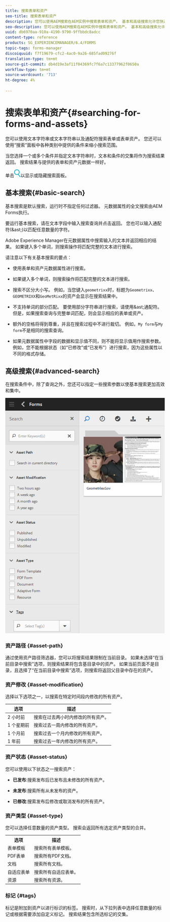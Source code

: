 ```yaml
---
title: 搜索表单和资产
seo-title: 搜索表单和资产
description: 您可以使用AEM搜索在AEM实例中搜索表单和资产。 基本和高级搜索允许您快速定位资产。
seo-description: 您可以使用AEM搜索在AEM实例中搜索表单和资产。 基本和高级搜索允许您快速定位资产。
uuid: db6970aa-910a-4190-9790-9ffbbdc8adcc
content-type: reference
products: SG_EXPERIENCEMANAGER/6.4/FORMS
topic-tags: forms-manager
discoiquuid: f7f19679-cfc2-4ac0-9a26-685fad09276f
translation-type: tm+mt
source-git-commit: db4d19e3af11f04369fc7f6a7c13377962f0650a
workflow-type: tm+mt
source-wordcount: '713'
ht-degree: 4%

---
```



# 搜索表单和资产{#searching-for-forms-and-assets}

您可以使用文本字符串或文本字符串以及通配符搜索表单或表单资产。 您还可以使用“搜索”面板中各种类别中提供的条件来缩小搜索范围。

当您选择一个或多个条件并指定文本字符串时，文本和条件的交集将作为搜索结果返回。 搜索结果与提供的表单和资产元数据一样好。

单击![aem6forms_search](assets/aem6forms_search.png)以显示或隐藏搜索面板。

## 基本搜索{#basic-search}

基本搜索是默认搜索，运行时不指定任何过滤器。 元数据属性的全文搜索由AEM Forms执行。

要运行基本搜索，请在文本字段中输入搜索查询并点击返回。 您也可以输入通配符(&amp;ast;)以匹配任意数量的字符。

Adobe Experience Manager在元数据属性中搜索输入的文本并返回相应的结果。 如果键入多个单词，则搜索操作将匹配完整的文本进行搜索。

请注意以下有关基本搜索的要点：

* 使用表单和资产元数据属性进行搜索。
* 如果键入多个单词，则搜索操作将匹配完整的文本进行搜索。
* 搜索不区分大小写。 例如，当您键入`geometrixx`时，标题为`Geometrixx`、`GEOMETRIXX`和`GeoMetRixx`的资产会显示在搜索结果中。

* 不支持单词的部分匹配。 要使用部分字符串进行搜索，请使用&amp;ast;通配符。 但是，如果搜索查询与完整单词匹配，则会显示相应的表单或资产。
* 额外的空格将得到尊重，并且在搜索过程中不进行裁切。 例如，`My form`与`My form`不是相同的搜索查询。

* 如果元数据属性中字段的数据和显示值不同，则不能将显示值用作搜索参数。 例如，您不能根据状态（如“已修改”或“已发布”）进行搜索，因为这些属性以不同的格式存储。

## 高级搜索{#advanced-search}

在搜索条件中，除了查询之外，您还可以指定一些搜索参数以使基本搜索更加高效和集中。

![AEM表单和资产搜索的搜索字段和参数或过滤器](assets/search_forms_assets.png)

### 资产路径 {#asset-path}

通过使用资产路径筛选器，您可以将搜索结果限制在当前目录。 如果未选择“在当前目录中搜索”选项，则搜索结果将包含基目录中的资产。 如果当前页面不是目录，且选择了“在当前目录中搜索”选项，则搜索将返回父目录中存在的资产。

### 资产修改 {#asset-modification}

选择以下选项之一，以搜索在特定时间段内修改的所有资产。

| **选项** | **描述** |
|---|---|
| 2 小时前 | 搜索在过去两小时内修改的所有资产。 |
| 1 个星期前 | 搜索过去一周内修改的所有资产。 |
| 1 个月前 | 搜索过去一个月内修改的所有资产。 |
| 1 年前 | 搜索过去一年内修改的所有资产。 |

### 资产状态 {#asset-status}

您可以使用以下状态之一搜索资产：

* **已发布**:搜索发布后已发布且未修改的所有资产。

* **未发布**:搜索所有从未发布的资产。

* **已修改**:搜索发布后修改或取消发布的所有资产。

### 资产类型 {#asset-type}

您可以选择任意数量的资产类型。 搜索会返回所有选定资产类型的合并。

<table> 
 <tbody>
  <tr>
   <th>选项</th> 
   <th>描述</th> 
  </tr>
  <tr>
   <td>表单模板<br /> </td> 
   <td>搜索所有表单模板。<br /> </td> 
  </tr>
  <tr>
   <td>PDF表单</td> 
   <td>搜索所有PDF文档。</td> 
  </tr>
  <tr>
   <td>文档</td> 
   <td>搜索所有文档。</td> 
  </tr>
  <tr>
   <td>自适应表单<br /> </td> 
   <td>搜索所有自适应表单。</td> 
  </tr>
  <tr>
   <td>资源</td> 
   <td>搜索所有资源。<br /> </td> 
  </tr>
 </tbody>
</table>

### 标记 {#tags}

标记是附加到资产以进行标识的标签。 搜索时，从下拉列表中选择任意数量的标记或根据需要添加自定义标记。 搜索结果包含所选标记的交集。

